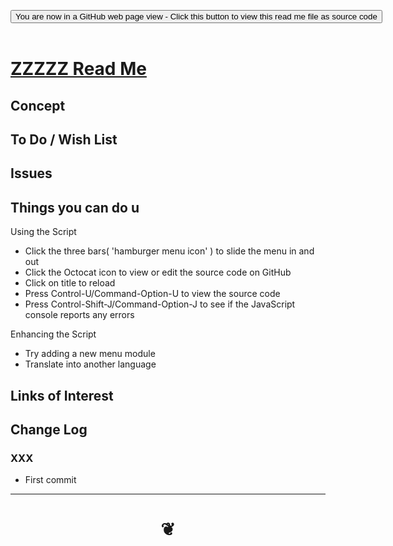 
<span style=display:none; >[You are now in a GitHub source code view - click this link to view Read Me file as a web page]( https://pushme-pullyou.github.io/tootoo13/#xxxxx/README.md "View file as a web page." ) </span>

<div><input type=button class = "btn btn-secondary btn-sm" onclick=window.location.href="https://github.com/pushme-pullyou/tootoo13/blob/master/xxxxx/README.md"
value="You are now in a GitHub web page view - Click this button to view this read me file as source code" ></div>

<br>

# [ZZZZZ Read Me]( #xxxxx/README.md )

<!--
<iframe src=https://pushme-pullyou.github.io/tootoo13/xxxxx/xxxxx.html width=100% height=500px >Iframes are not viewable in GitHub source code views</iframe>
_<small>ZZZZZ</small>_

## Full Screen: [ZZZZZ]( https://pushme-pullyou.github.io/tootoo13/xxxxx/xxxxx.html )
-->


## Concept


## To Do / Wish List


## Issues


## Things you can do u

Using the Script

* Click the three bars( 'hamburger menu icon' ) to slide the menu in and out
* Click the Octocat icon to view or edit the source code on GitHub
* Click on title to reload
* Press Control-U/Command-Option-U to view the source code
* Press Control-Shift-J/Command-Option-J to see if the JavaScript console reports any errors

Enhancing the Script

* Try adding a new menu module
* Translate into another language

## Links of Interest



## Change Log

### XXX

* First commit


***

# <center title="hello!" ><a href=javascript:window.scrollTo(0,0); style=text-decoration:none; > ❦ </a></center>

